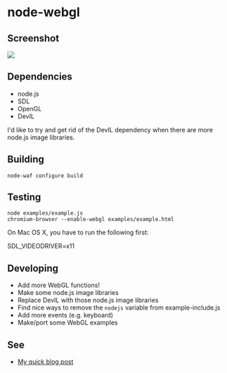 node-webgl
==========

Screenshot
----------

![](http://brianmckenna.org/blog/static/nodejs_webgl.png)

Dependencies
------------

* node.js
* SDL
* OpenGL
* DevIL

I'd like to try and get rid of the DevIL dependency when there are more node.js
image libraries.

Building
--------

    node-waf configure build

Testing
-------

    node examples/example.js
    chromium-browser --enable-webgl examples/example.html

On Mac OS X, you have to run the following first:

   SDL_VIDEODRIVER=x11

Developing
----------

* Add more WebGL functions!
* Make some node.js image libraries
* Replace DevIL with those node.js image libraries
* Find nice ways to remove the `nodejs` variable from example-include.js
* Add more events (e.g. keyboard)
* Make/port some WebGL examples

See
---

* [My quick blog post](http://brianmckenna.org/blog/nodejs_webgl)
